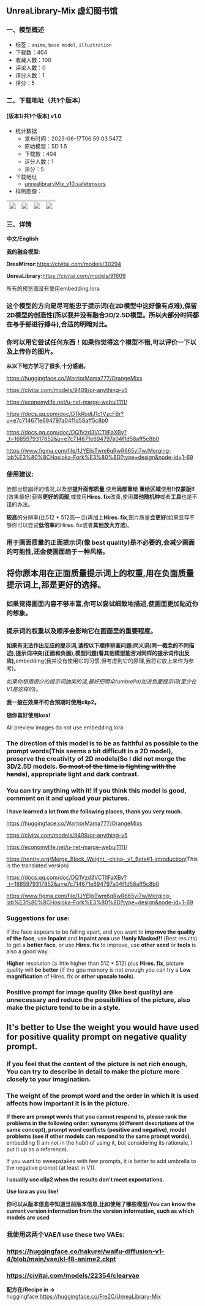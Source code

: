 ## UnreaLibrary-Mix 虚幻图书馆
### 一、模型概述

- 标签：`anime`, `base model`, `illustration`
- 下载数：404
- 收藏人数：100
- 评论人数：0
- 评分人数：1
- 评分：5

### 二、下载地址（共1个版本）

#### [版本1/共1个版本] v1.0

- 统计数据
  - 发布时间：2023-06-17T06:59:03.547Z
  - 原始模型：SD 1.5
  - 下载数：404
  - 评分人数：1
  - 评分：5
- 下载地址
  - [unrealibraryMix_v10.safetensors](https://civitai.com/api/download/models/97646)
- 样例图像：

| <img src="https://image.civitai.com/xG1nkqKTMzGDvpLrqFT7WA/f188ceeb-7ef0-46e2-808e-b0d202a45b38/width=450/1175318.jpeg" /> | <img src="https://image.civitai.com/xG1nkqKTMzGDvpLrqFT7WA/5aae404c-f5e6-4f06-91d0-d7b637e30697/width=450/1175317.jpeg" /> | <img src="https://image.civitai.com/xG1nkqKTMzGDvpLrqFT7WA/be53d8da-370e-4a36-a5f6-ec3775f10447/width=450/1175315.jpeg" /> | <img src="https://image.civitai.com/xG1nkqKTMzGDvpLrqFT7WA/b2b41208-8284-4953-8e16-1201260980c6/width=450/1175325.jpeg" /> |
| ---- | ---- | ---- | ---- |


### 三、详情
<p><strong>中文/English</strong></p><p></p><p><strong>我的融合模型:</strong></p><p><strong>DreaMirror:</strong><a target="_blank" rel="ugc" href="https://civitai.com/models/30294">https://civitai.com/models/30294</a></p><p><strong>UnreaLibrary:</strong><a target="_blank" rel="ugc" href="https://civitai.com/models/91609">https://civitai.com/models/91609</a></p><p></p><p>所有的预览图没有使用embedding,lora</p><p></p><h3 id="heading-16"><strong>这个模型的方向是尽可能忠于提示词(在2D模型中这好像有点难),保留2D模型的创造性</strong>(所以我并没有融合3D/2.5D模型。<s>所以大部分时间都在与手部进行搏斗</s>)<strong>,合适的明暗对比。</strong></h3><p></p><h3 id="heading-78"><strong>你可以用它尝试任何东西！如果你觉得这个模型不错,可以评价一下以及上传你的图片。</strong></h3><p></p><p><strong>从以下地方学习了很多,十分感谢。</strong></p><p><a target="_blank" rel="ugc" href="https://huggingface.co/WarriorMama777/OrangeMixs">https://huggingface.co/WarriorMama777/OrangeMixs</a></p><p><a target="_blank" rel="ugc" href="https://civitai.com/models/9409/or-anything-v5">https://civitai.com/models/9409/or-anything-v5</a></p><p><a target="_blank" rel="ugc" href="https://economylife.net/u-net-marge-webui1111/">https://economylife.net/u-net-marge-webui1111/</a></p><p><a target="_blank" rel="ugc" href="https://docs.qq.com/doc/DTkRodlJ1c1VzcFBr?u=e7c714671e694797a04f1d58aff5c8b0">https://docs.qq.com/doc/DTkRodlJ1c1VzcFBr?u=e7c714671e694797a04f1d58aff5c8b0</a></p><p><a target="_blank" rel="ugc" href="https://docs.qq.com/doc/DQ1Vzd3VCTllFaXBv?_t=1685979317852&amp;u=e7c714671e694797a04f1d58aff5c8b0">https://docs.qq.com/doc/DQ1Vzd3VCTllFaXBv?_t=1685979317852&amp;u=e7c714671e694797a04f1d58aff5c8b0</a></p><p><a target="_blank" rel="ugc" href="https://www.figma.com/file/1JYEljsTwm6qRwR665yI7w/Merging-lab%E3%80%8CHosioka-Fork%E3%80%8D?type=design&amp;node-id=1-69">https://www.figma.com/file/1JYEljsTwm6qRwR665yI7w/Merging-lab%E3%80%8CHosioka-Fork%E3%80%8D?type=design&amp;node-id=1-69</a></p><p></p><h3 id="heading-62"><strong>使用建议:</strong></h3><p>脸部出现崩坏的情况,以及想<strong>提升面部质量</strong>,使用<strong>局部重绘 重绘区域</strong>使用<strong>!!仅蒙版!!</strong>(效果最好)获得<strong>更好的面部</strong>,或使用<strong>Hires. fix</strong>改善,使用<strong>其他随机种</strong>或者<strong>工具</strong>也是不错的办法。</p><p></p><p><strong>较高</strong>的分辨率(比512 * 512高一点)再加上<strong>Hires. fix</strong>,图片质量<strong>会更好</strong>(如果显存不够你可以尝试<strong>低倍率</strong>的Hires. fix或者<strong>其他放大方法</strong>)。</p><p></p><h3 id="heading-39">用于<strong>画面质量</strong>的<strong>正面提示词</strong>(像 best quality)是<strong>不必要</strong>的,会减少<strong>画面的可能性</strong>,还会<strong>使画面趋于一种风格</strong>。</h3><p></p><h2 id="heading-40">将你原本用在正面质量提示词上的权重,用在负面质量提示词上,那是更好的选择。</h2><p></p><h3 id="heading-63">如果觉得画面内容<strong>不够丰富</strong>,你可以尝试<strong>细致地描述</strong>,使画面更加<strong>贴近你的想象</strong>。</h3><p></p><h3 id="heading-596">提示词的权重以及顺序会影响它在画面里的重要程度。</h3><p></p><p><strong>如果有无法作出反应的提示词,请按以下顺序排查问题:同义词(同一概念的不同描述),提示词冲突(正面和负面),模型问题(看其他模型能否对同样的提示词作出反应),</strong>embedding(我并没有使用它的习惯,但考虑到它的原理,我将它放上来作为参考)。</p><p></p><p><em>如果你想用很少的提示词抽奖的话,最好把雨伞(umbrella)加进负面提示词(至少在V1是这样的)。</em></p><p></p><p><strong>我一般在效果不符合预期时使用clip2。</strong></p><p></p><p><strong>随你喜好使用lora!</strong></p><p></p><p>All preview images do not use embedding,lora.</p><p></p><h3 id="heading-17"><strong>The direction of this model is to be as faithful as possible to the prompt words(This seems a bit difficult in a 2D model), preserve the creativity of 2D models(So I did not merge the 3D/2.5D models. <s>So most of the time is fighting with the hands</s>), appropriate light and dark contrast.</strong></h3><p></p><h3 id="heading-146"><strong>You can try anything with it! If you think this model is good, comment on it and upload your pictures.</strong></h3><p></p><p><strong>I have learned a lot from the following places, thank you very much.</strong></p><p><a target="_blank" rel="ugc" href="https://huggingface.co/WarriorMama777/OrangeMixs">https://huggingface.co/WarriorMama777/OrangeMixs</a></p><p><a target="_blank" rel="ugc" href="https://civitai.com/models/9409/or-anything-v5">https://civitai.com/models/9409/or-anything-v5</a></p><p><a target="_blank" rel="ugc" href="https://economylife.net/u-net-marge-webui1111/">https://economylife.net/u-net-marge-webui1111/</a></p><p><a target="_blank" rel="ugc" href="https://rentry.org/Merge_Block_Weight_-china-_v1_Beta#1-introduction">https://rentry.org/Merge_Block_Weight_-china-_v1_Beta#1-introduction</a>(This is the translated version)</p><p><a target="_blank" rel="ugc" href="https://docs.qq.com/doc/DQ1Vzd3VCTllFaXBv?_t=1685979317852&amp;u=e7c714671e694797a04f1d58aff5c8b0">https://docs.qq.com/doc/DQ1Vzd3VCTllFaXBv?_t=1685979317852&amp;u=e7c714671e694797a04f1d58aff5c8b0</a></p><p><a target="_blank" rel="ugc" href="https://www.figma.com/file/1JYEljsTwm6qRwR665yI7w/Merging-lab%E3%80%8CHosioka-Fork%E3%80%8D?type=design&amp;node-id=1-69">https://www.figma.com/file/1JYEljsTwm6qRwR665yI7w/Merging-lab%E3%80%8CHosioka-Fork%E3%80%8D?type=design&amp;node-id=1-69</a></p><p></p><h3 id="heading-147"><strong>Suggestions for use:</strong></h3><p>If the face appears to be falling apart, and you want to <strong>improve the quality of the face</strong>, use <strong>Inpaint</strong> and <strong>Inpaint area</strong> use <strong>!!only Masked!!</strong> (Best results) to get a <strong>better face</strong>, or use <strong>Hires. fix</strong> to improve, use <strong>other seed</strong> or <strong>tools</strong> is also a good way.</p><p></p><p><strong>Higher</strong> resolution (a little higher than 512 * 512) plus <strong>Hires. fix</strong>, picture quality will <strong>be better</strong> (if the gpu memory is not enough you can try a <strong>Low magnification</strong> of Hires. fix or <strong>other upscale tools</strong>).</p><p></p><h3 id="positive-prompt-for-image-quality-like-best-quality-are-unnecessary-and-reduce-the-possibilities-of-the-picture-also-make-the-picture-tend-to-be-in-a-style">Positive prompt for image quality (like best quality) are unnecessary and reduce the possibilities of the picture, also make the picture tend to be in a style.</h3><p></p><h2 id="heading-42">It's better to Use the weight you would have used for positive quality prompt on negative quality prompt.</h2><p></p><h3 id="heading-64">If you feel that the content of the picture is <strong>not rich enough</strong>, You can try to <strong>describe in detail</strong> to make the picture more <strong>closely to your imagination</strong>.</h3><p></p><h3 id="heading-597">The weight of the prompt word and the order in which it is used affects how important it is in the picture.</h3><p></p><p><strong>If there are prompt words that you cannot respond to, please rank the problems in the following order: synonyms (different descriptions of the same concept), prompt word conflicts (positive and negative), model problems (see if other models can respond to the same prompt words), </strong>embedding (I am not in the habit of using it, but considering its rationale, I put it up as a reference).</p><p></p><p>If you want to sweepstakes with few prompts, it is better to add umbrella to the negative prompt (at least in V1).</p><p></p><p><strong>I usually use clip2 when the results don't meet expectations.</strong></p><p></p><p><strong>Use lora as you like!</strong></p><p></p><p><strong>你可以从版本信息中知道当前版本信息,比如使用了哪些模型/You can know the current version information from the version information, such as which models are used</strong></p><p></p><h3 id="vaei-use-these-two-vaes">我使用这两个VAE/I use these two VAEs:</h3><h3 id="httpshuggingfacecostabilityaisd-vae-ft-mse-original"><a target="_blank" rel="ugc" href="https://huggingface.co/hakurei/waifu-diffusion-v1-4/blob/main/vae/kl-f8-anime2.ckpt">https://huggingface.co/hakurei/waifu-diffusion-v1-4/blob/main/vae/kl-f8-anime2.ckpt</a></h3><h3 id="httpscivitaicommodels22354clearvae"><a target="_blank" rel="ugc" href="https://civitai.com/models/22354/clearvae">https://civitai.com/models/22354/clearvae</a></h3><p></p><p><strong>配方在/Recipe in → </strong>huggingface:<a target="_blank" rel="ugc" href="https://huggingface.co/Fre2C/UnreaLibrary-Mix">https://huggingface.co/Fre2C/UnreaLibrary-Mix</a></p>